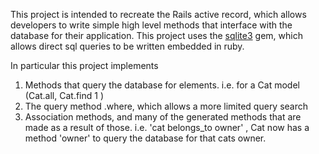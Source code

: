 This project is intended to recreate the Rails active record, which allows developers to write simple high level methods that interface with the database for their application. This project uses the [sqlite3](https://github.com/sparklemotion/sqlite3-ruby) gem, which allows direct sql queries to be written embedded in ruby.

In particular this project implements

1. Methods that query the database for elements. i.e. for a Cat model (Cat.all, Cat.find 1 )
2. The query method .where, which allows a more limited query search
3. Association methods, and many of the generated methods that are made as a result of those. i.e. 'cat belongs_to owner' , Cat now has a method 'owner' to query the database for that cats owner.
